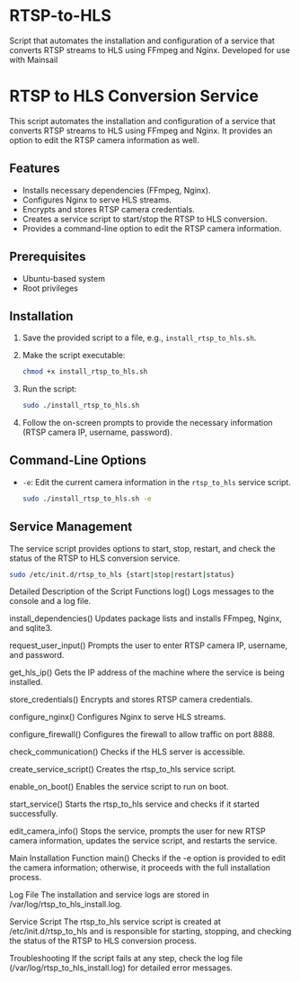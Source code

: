 # RTSP-to-HLS
Script that automates the installation and configuration of a service that converts RTSP streams to HLS using FFmpeg and Nginx. Developed for use with Mainsail

# RTSP to HLS Conversion Service

This script automates the installation and configuration of a service that converts RTSP streams to HLS using FFmpeg and Nginx. It provides an option to edit the RTSP camera information as well.

## Features

- Installs necessary dependencies (FFmpeg, Nginx).
- Configures Nginx to serve HLS streams.
- Encrypts and stores RTSP camera credentials.
- Creates a service script to start/stop the RTSP to HLS conversion.
- Provides a command-line option to edit the RTSP camera information.

## Prerequisites

- Ubuntu-based system
- Root privileges

## Installation

1. Save the provided script to a file, e.g., `install_rtsp_to_hls.sh`.
2. Make the script executable:

    ```bash
    chmod +x install_rtsp_to_hls.sh
    ```

3. Run the script:

    ```bash
    sudo ./install_rtsp_to_hls.sh
    ```

4. Follow the on-screen prompts to provide the necessary information (RTSP camera IP, username, password).

## Command-Line Options

- `-e`: Edit the current camera information in the `rtsp_to_hls` service script.

    ```bash
    sudo ./install_rtsp_to_hls.sh -e
    ```

## Service Management

The service script provides options to start, stop, restart, and check the status of the RTSP to HLS conversion service.

```bash
sudo /etc/init.d/rtsp_to_hls {start|stop|restart|status}
```

Detailed Description of the Script
Functions
log()
Logs messages to the console and a log file.

install_dependencies()
Updates package lists and installs FFmpeg, Nginx, and sqlite3.

request_user_input()
Prompts the user to enter RTSP camera IP, username, and password.

get_hls_ip()
Gets the IP address of the machine where the service is being installed.

store_credentials()
Encrypts and stores RTSP camera credentials.

configure_nginx()
Configures Nginx to serve HLS streams.

configure_firewall()
Configures the firewall to allow traffic on port 8888.

check_communication()
Checks if the HLS server is accessible.

create_service_script()
Creates the rtsp_to_hls service script.

enable_on_boot()
Enables the service script to run on boot.

start_service()
Starts the rtsp_to_hls service and checks if it started successfully.

edit_camera_info()
Stops the service, prompts the user for new RTSP camera information, updates the service script, and restarts the service.

Main Installation Function
main()
Checks if the -e option is provided to edit the camera information; otherwise, it proceeds with the full installation process.

Log File
The installation and service logs are stored in /var/log/rtsp_to_hls_install.log.

Service Script
The rtsp_to_hls service script is created at /etc/init.d/rtsp_to_hls and is responsible for starting, stopping, and checking the status of the RTSP to HLS conversion process.

Troubleshooting
If the script fails at any step, check the log file (/var/log/rtsp_to_hls_install.log) for detailed error messages.


